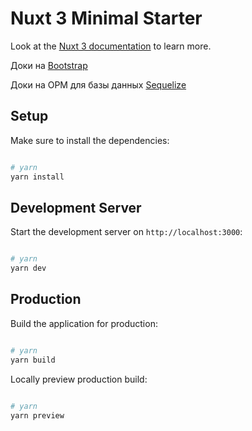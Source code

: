 # Nuxt 3 Minimal Starter

Look at the [Nuxt 3 documentation](https://nuxt.com/docs/getting-started/introduction) to learn more.

Доки на [Bootstrap](https://bootstrap-vue-next.github.io/bootstrap-vue-next/docs.html)

Доки на ОРМ для базы данных [Sequelize](https://sequelize.org/docs/v6/core-concepts/model-querying-basics/)

## Setup

Make sure to install the dependencies:

```bash

# yarn
yarn install


```

## Development Server

Start the development server on `http://localhost:3000`:

```bash

# yarn
yarn dev


```

## Production

Build the application for production:

```bash

# yarn
yarn build

```

Locally preview production build:

```bash

# yarn
yarn preview

```

